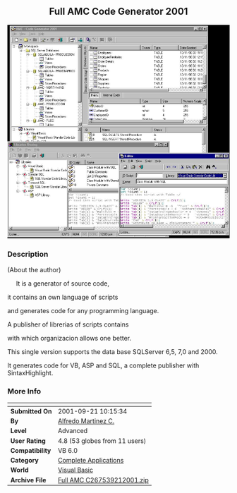 ﻿<div align="center">

## Full AMC Code Generator 2001

<img src="PIC20019211131213548.jpg">
</div>

### Description

(About the author)

     It is a generator of source code,

it contains an own language of scripts

and generates code for any programming language.

A publisher of librerias of scripts contains

with which organizacion allows one better.

This single version supports the data base SQLServer 6,5, 7,0 and 2000.

It generates code for VB, ASP and SQL, a complete publisher with SintaxHighlight.
 
### More Info
 


<span>             |<span>
---                |---
**Submitted On**   |2001-09-21 10:15:34
**By**             |[Alfredo Martinez C\.](https://github.com/Planet-Source-Code/PSCIndex/blob/master/ByAuthor/alfredo-martinez-c.md)
**Level**          |Advanced
**User Rating**    |4.8 (53 globes from 11 users)
**Compatibility**  |VB 6\.0
**Category**       |[Complete Applications](https://github.com/Planet-Source-Code/PSCIndex/blob/master/ByCategory/complete-applications__1-27.md)
**World**          |[Visual Basic](https://github.com/Planet-Source-Code/PSCIndex/blob/master/ByWorld/visual-basic.md)
**Archive File**   |[Full AMC C267539212001\.zip](https://github.com/Planet-Source-Code/alfredo-martinez-c-full-amc-code-generator-2001__1-27440/archive/master.zip)








